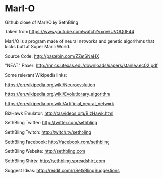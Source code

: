 # MarI-O
Github clone of MarI/O by SethBling

Taken from https://www.youtube.com/watch?v=qv6UVOQ0F44

MarI/O is a program made of neural networks and genetic algorithms that kicks butt at Super Mario World.

Source Code: http://pastebin.com/ZZmSNaHX

"NEAT" Paper: http://nn.cs.utexas.edu/downloads/papers/stanley.ec02.pdf

Some relevant Wikipedia links:

https://en.wikipedia.org/wiki/Neuroevolution

https://en.wikipedia.org/wiki/Evolutionary_algorithm

https://en.wikipedia.org/wiki/Artificial_neural_network

BizHawk Emulator: http://tasvideos.org/BizHawk.html

SethBling Twitter: http://twitter.com/sethbling

SethBling Twitch: http://twitch.tv/sethbling

SethBling Facebook: http://facebook.com/sethbling

SethBling Website: http://sethbling.com

SethBling Shirts: http://sethbling.spreadshirt.com

Suggest Ideas: http://reddit.com/r/SethBlingSuggestions
